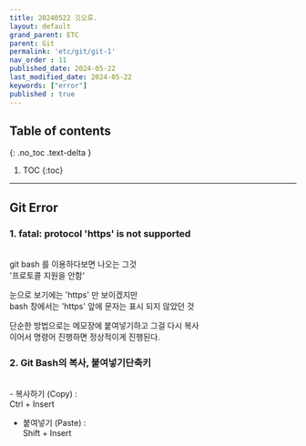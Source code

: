 ```yaml
---
title: 20240522 깃오류.
layout: default
grand_parent: ETC
parent: Git
permalink: 'etc/git/git-1'
nav_order : 11
published_date: 2024-05-22
last_modified_date: 2024-05-22
keywords: ["error"]
published : true
---
```

## Table of contents
{: .no_toc .text-delta }

1. TOC
{:toc}
---

<!-- 글의 제목은 ##
    나머지 큰 제목은 ###
    이후 나머지는 4개이상 -->

## Git Error

### 1. fatal: protocol 'https' is not supported
<br>
git bash 를 이용하다보면 나오는 그것<br>
'프로토콜 지원을 안함'<br>

눈으로 보기에는 'https' 만 보이겠지만<br>
bash 창에서는 'https' 앞에 문자는 표시 되지 않았던 것<br>

단순한 방법으로는 메모장에 붙여넣기하고 그걸 다시 복사<br>
이어서 명령어 진행하면 정상적이게 진행된다.<br>

### 2. Git Bash의 복사, 붙여넣기단축키
<br>
- 복사하기 (Copy) : <br>
Ctrl + Insert

- 붙여넣기 (Paste) : <br>
Shift + Insert